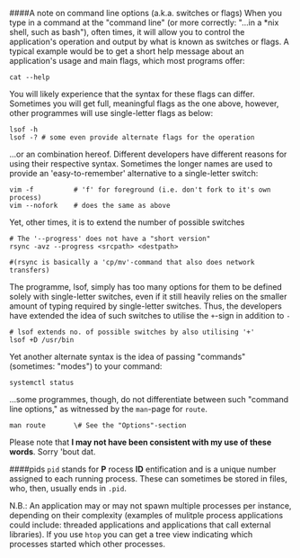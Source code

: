 ####A note on command line options (a.k.a. switches or flags)
When you type in a command at the "command line" (or more correctly: "...in a
\*nix shell, such as bash"), often times, it will allow you to control the
application's operation and output by what is known as switches or flags.
A typical example would be to get a short help message about an application's
usage and main flags, which most programs offer:

    cat --help

You will likely experience that the syntax for these flags can differ.
Sometimes you will get full, meaningful flags as the one above, however, other
programmes will use single-letter flags as below:

    lsof -h
    lsof -? # some even provide alternate flags for the operation

...or an combination hereof. Different developers have different reasons for
using their respective syntax. Sometimes the longer names are used to provide
an 'easy-to-remember' alternative to a single-letter switch:

    vim -f          # 'f' for foreground (i.e. don't fork to it's own process)
    vim --nofork    # does the same as above

Yet, other times, it is to extend the number of possible switches

    # The '--progress' does not have a "short version"
    rsync -avz --progress <srcpath> <destpath>
    
    #(rsync is basically a 'cp/mv'-command that also does network transfers)

The programme, lsof, simply has too many options for them to be defined solely
with single-letter switches, even if it still heavily relies on the smaller
amount of typing required by single-letter switches.
Thus, the developers have extended the idea of such switches to utilise the
`+`-sign in addition to `-`

    # lsof extends no. of possible switches by also utilising '+'
    lsof +D /usr/bin

Yet another alternate syntax is the idea of passing "commands" (sometimes:
"modes") to your command:

    systemctl status

...some programmes, though, do not differentiate between such "command line
options," as witnessed by the `man`-page for `route`.

    man route       \# See the "Options"-section

Please note that **I may not have been consistent with my use of these words**.
Sorry 'bout dat.


####pids
`pid` stands for __P__ rocess __ID__ entification and is a unique
number assigned to each running process. These can sometimes be
stored in files, who, then, usually ends in `.pid`.

N.B.: An application may or may not spawn multiple processes per instance,
depending on their complexity (examples of mulitple process applications
could include: threaded applications and applications that call external
libraries). If you use `htop` you can get a tree view indicating which
processes started which other processes.
